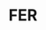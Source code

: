 ---
publishdate: 2019-02-07
title: "FER"
description: "Création d’une école de musique et d’une halle de marché"
location: "Ferrette (68)"
client:
builder: []
period: "2011 - 2012"
surface: "960 m²"
cost:
images: [
'fer/FER_Pers_fragment_L.jpg',
'fer/FER_Plans.jpg',
'fer/FER_vue_2a.jpg',
'fer/FER_vue_1a.jpg',
]
---